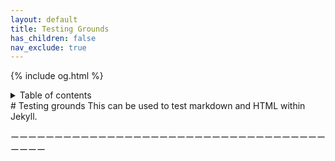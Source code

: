 ```yaml
---
layout: default
title: Testing Grounds
has_children: false
nav_exclude: true
---
```

{% include og.html %}
<details closed markdown="block">
  <summary>
    Table of contents
  </summary>
{: .text-delta }
1. TOC
{:toc}
</details>
# Testing grounds
This can be used to test markdown and HTML within Jekyll.

ーーーーーーーーーーーーーーーーーーーーーーーーーーーーーーーーーーーーーーーー
